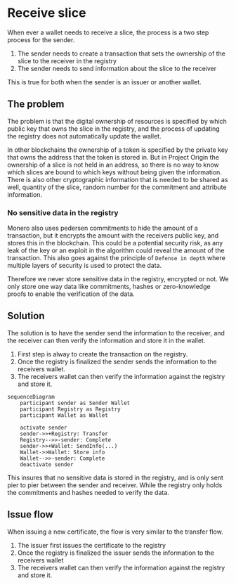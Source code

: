 # Receive slice

When ever a wallet needs to receive a slice, the process is a two step process for the sender.

1. The sender needs to create a transaction that sets the ownership of the slice to the receiver in the registry
2. The sender needs to send information about the slice to the receiver

This is true for both when the sender is an issuer or another wallet.

## The problem

The problem is that the digital ownership of resources is specified by which public key that owns the slice in the registry,
and the process of updating the registry does not automatically update the wallet.

In other blockchains the ownership of a token is specified by the private key that owns the address that the token is stored in.
But in Project Origin the ownership of a slice is not held in an address, so there is no way to know which slices are bound to which keys without being given the information.
There is also other cryptographic information that is needed to be shared as well, quantity of the slice, random number for the commitment and attribute information.

### No sensitive data in the registry

Monero also uses pedersen commitments to hide the amount of a transaction, but it encrypts the amount with the receivers public key, and stores this in the blockchain.
This could be a potential security risk, as any leak of the key or an exploit in the algorithm could reveal the amount of the transaction.
This also goes against the principle of `Defense in depth` where multiple layers of security is used to protect the data.

Therefore we never store sensitive data in the registry, encrypted or not.
We only store one way data like commitments, hashes or zero-knowledge proofs to enable the verification of the data.

## Solution

The solution is to have the sender send the information to the receiver,
and the receiver can then verify the information and store it in the wallet.

1. First step is alway to create the transaction on the registry.
2. Once the registry is finalized the sender sends the information to the receivers wallet.
3. The receivers wallet can then verify the information against the registry and store it.

```mermaid
sequenceDiagram
    participant sender as Sender Wallet
    participant Registry as Registry
    participant Wallet as Wallet

    activate sender
    sender->>+Registry: Transfer
    Registry-->>-sender: Complete
    sender->>+Wallet: SendInfo(...)
    Wallet->>Wallet: Store info
    Wallet-->>-sender: Complete
    deactivate sender
```

This insures that no sensitive data is stored in the registry, and is only sent pier to pier between the sender and receiver.
While the registry only holds the commitments and hashes needed to verify the data.

## Issue flow

When issuing a new certificate, the flow is very similar to the transfer flow.

1. The issuer first issues the certificate to the registry
2. Once the registry is finalized the issuer sends the information to the receivers wallet
3. The receivers wallet can then verify the information against the registry and store it.
